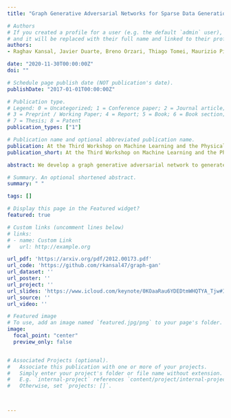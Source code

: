 ```yaml
---
title: "Graph Generative Adversarial Networks for Sparse Data Generation in High Energy Physics"

# Authors
# If you created a profile for a user (e.g. the default `admin` user), write the username (folder name) here
# and it will be replaced with their full name and linked to their profile.
authors:
- Raghav Kansal, Javier Duarte, Breno Orzari, Thiago Tomei, Maurizio Pierini, Mary Touranakou, Jean-Roch Vlimant, Dimitrios Gunopulos

date: "2020-11-30T00:00:00Z"
doi: ""

# Schedule page publish date (NOT publication's date).
publishDate: "2017-01-01T00:00:00Z"

# Publication type.
# Legend: 0 = Uncategorized; 1 = Conference paper; 2 = Journal article;
# 3 = Preprint / Working Paper; 4 = Report; 5 = Book; 6 = Book section;
# 7 = Thesis; 8 = Patent
publication_types: ["1"]

# Publication name and optional abbreviated publication name.
publication: At the Third Workshop on Machine Learning and the Physical Sciences @ NeurIPS 2020
publication_short: At the Third Workshop on Machine Learning and the Physical Sciences @ NeurIPS 2020

abstract: We develop a graph generative adversarial network to generate sparse data sets like those produced at the CERN Large Hadron Collider (LHC). We demonstrate this approach by training on and generating sparse representations of MNIST handwritten digit images and jets of particles in proton-proton collisions like those at the LHC. We find the model successfully generates sparse MNIST digits and particle jet data. We quantify agreement between real and generated data with a graph-based Fréchet Inception distance, and the particle and jet feature-level 1-Wasserstein distance for the MNIST and jet datasets respectively.

# Summary. An optional shortened abstract.
summary: " "

tags: []

# Display this page in the Featured widget?
featured: true

# Custom links (uncomment lines below)
# links:
# - name: Custom Link
#   url: http://example.org

url_pdf: 'https://arxiv.org/pdf/2012.00173.pdf'
url_code: 'https://github.com/rkansal47/graph-gan'
url_dataset: ''
url_poster: ''
url_project: ''
url_slides: 'https://www.icloud.com/keynote/0KOaaRau6YDEDtmWHQTYA_Tjw#ICL_Talk_2/2/21'
url_source: ''
url_video: ''

# Featured image
# To use, add an image named `featured.jpg/png` to your page's folder.
image:
  focal_point: "center"
  preview_only: false


# Associated Projects (optional).
#   Associate this publication with one or more of your projects.
#   Simply enter your project's folder or file name without extension.
#   E.g. `internal-project` references `content/project/internal-project/index.md`.
#   Otherwise, set `projects: []`.



---
```

